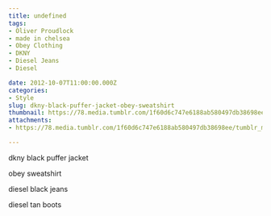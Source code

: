 ```yaml
---
title: undefined
tags:
- Oliver Proudlock
- made in chelsea
- Obey Clothing
- DKNY
- Diesel Jeans
- Diesel

date: 2012-10-07T11:00:00.000Z
categories:
- Style
slug: dkny-black-puffer-jacket-obey-sweatshirt
thumbnail: https://78.media.tumblr.com/1f60d6c747e6188ab580497db38698ee/tumblr_mbmiecFQX91rhrm24o1_r1_1280.jpg
attachments:
- https://78.media.tumblr.com/1f60d6c747e6188ab580497db38698ee/tumblr_mbmiecFQX91rhrm24o1_r1_1280.jpg

---
```


dkny black puffer jacket 

  obey sweatshirt  

  diesel black jeans 

  diesel tan boots
